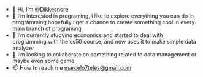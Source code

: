 - 👋 Hi, I’m @Dikkesnore
- 👀 I’m interested in programing, i like to explore everything you can do in programming hopefully i get a chance to create something cool in every main branch of programing
- 🌱 I’m currently studying economics and started to deal with programming with the cs50 course, and now uses it to make simple data analyzer
- 💞️ I’m looking to collaborate on something related to data management or maybe even some game
- 📫 How to reach me marcelo7teles@gmail.com

<!---
Dikkesnore/Dikkesnore is a ✨ special ✨ repository because its `README.md` (this file) appears on your GitHub profile.
You can click the Preview link to take a look at your changes.
--->
